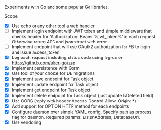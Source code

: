 Experiments with Go and some popular Go libraries.

Scope:  

- [x] Use echo or any other tool a web handler  
- [ ] Implement login endpoint with JWT token and simple middleware that checks header for 'Authorization: Bearer %jwt_token%' in each request. Otherwise return 403 and json struct with error.
- [ ] Implement endpoint that will use OAuth2 authorization for FB to login and issue access_token
- [x] Log each request including status code using logrus or https://github.com/uber-go/zap
- [x] Implement persistence with Gorm
- [x] Use tool of your choice for DB migrations
- [x] Implement save endpoint for Task object
- [x] Implement update endpoint for Task object
- [x] Implement get endpoint for Task object
- [x] Implement delete endpoint for Task object (just update IsDeleted field)
- [x] Use CORS (reply with header Access-Control-Allow-Origin: *)
- [x] Add support for OPTION HTTP method for each endpoints
- [x] Configure daemon over simple YAML config. Specify path as process flag for daemon. Required params: ListenAddress, DatabaseUri.
- [x] Use vendoring